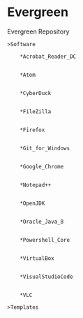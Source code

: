 # Evergreen

Evergreen Repository

    >Software

        *Acrobat_Reader_DC

        
        *Atom

        
        *CyberDuck

        
        *FileZilla
        
        
        *Firefox
        
        
        *Git_for_Windows
        
        
        *Google_Chrome
        
        
        *Notepad++
        
        
        *OpenJDK
        
        
        *Oracle_Java_8
        
        
        *Powershell_Core
        
        
        *VirtualBox
        
        
        *VisualStudioCode
        
        
        *VLC
    
    >Templates

